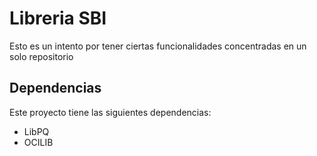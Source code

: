 # Libreria SBI

Esto es un intento por tener ciertas funcionalidades concentradas en un solo repositorio

## Dependencias

Este proyecto tiene las siguientes dependencias:

 - LibPQ
 - OCILIB
